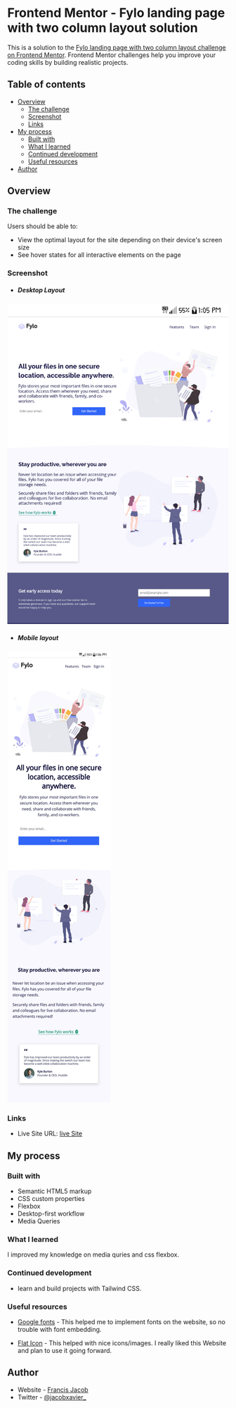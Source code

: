 # Frontend Mentor - Fylo landing page with two column layout solution

This is a solution to the [Fylo landing page with two column layout challenge on Frontend Mentor](https://www.frontendmentor.io/challenges/fylo-landing-page-with-two-column-layout-5ca5ef041e82137ec91a50f5). Frontend Mentor challenges help you improve your coding skills by building realistic projects. 

## Table of contents

- [Overview](#overview)
  - [The challenge](#the-challenge)
  - [Screenshot](#screenshot)
  - [Links](#links)
- [My process](#my-process)
  - [Built with](#built-with)
  - [What I learned](#what-i-learned)
  - [Continued development](#continued-development)
  - [Useful resources](#useful-resources)
- [Author](#author)


## Overview

### The challenge

Users should be able to:

- View the optimal layout for the site depending on their device's screen size
- See hover states for all interactive elements on the page

### Screenshot

- ##### Desktop Layout
![](screenshot-1.png)



  - ##### Mobile layout 
![](screenshot-2.png)






### Links

- Live Site URL: [live Site](https://jacbfrancis.github.io/Fylo-landing-page-/)

## My process

### Built with

- Semantic HTML5 markup
- CSS custom properties
- Flexbox
- Desktop-first workflow
- Media Queries



### What I learned

I improved my knowledge on media quries and css flexbox.

### Continued development

- learn and build projects with Tailwind CSS.


### Useful resources

- [Google fonts](https://fonts.google.com/) - This helped me to implement fonts on the website, so no trouble with font embedding.

- [Flat Icon](https://www.flaticon.com) - This helped with nice icons/images. I really liked this Website and plan to use it going forward.



## Author

- Website - [ Francis Jacob](https://github.com/Jacbfrancis)
- Twitter - [@jacobxavier_](https://twitter.com/jacobxavier_)

